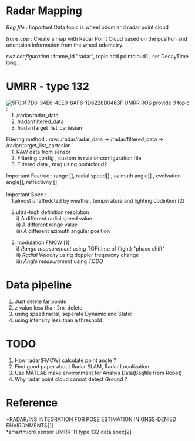 # Radar Mapping 

*Bag file* : Important Data topic is wheel odom and radar point cloud

*trans.cpp* : Create a map with Radar Point Cloud based on the position and orientaion information from the wheel odometry.

*rviz configuration* : frame_id "radar", topic add pointcloud1 , set DecayTime long.

# UMRR - type 132
![5F00F7D6-34E6-4EE0-8AF6-1D6228B0463F](https://user-images.githubusercontent.com/100289642/205299661-cc4d443d-4c2e-4f5a-ba80-ca9f14364b18.jpeg)
UMRR ROS provide 3 topic : <br/> 1. /radar/radar_data
                           <br/> 2. /radar/filtered_data
                           <br/> 3. /radar/target_list_cartesian

Fitering method : raw: /radar/radar_data -> /radar/filtered_data -> /radar/target_list_cartesian <br/> 
 1. RAW data from sensor <br/> 
 2. Filtering config , custom in rviz or configuration file <br/> 
 3. Filtered data , msg using pointcloud2 <br/> 

Important Featrue : range [], radial speed[] , azimuth angle[] , evelvation angle[], reflectivity [] <br/> 
<br/> 
Important Spec : <br/> 
 1.almost unaffedcted by weather, temperature and lighting codintion [2]
 
 2.ultra-high definition resolution <br/>
  i) A different radial speed value <br/>
  ii) A different range value <br/> 
  iii) A different azimuth angular position
   
 3. modulation FMCW [1] <br/> 
  i) *Range measurement* using TOF(time of flight) "phase shift" <br/> 
  ii) *Radial Velocity* using doppler freqeucny change <br/> 
  iii) *Angle measurement* using *TODO* <br/> 
                 
# Data pipeline
1. Just delete far points
2. z value less than 2m, delete
3. using speed radial, seperate Dynamic and Static
4. using intensity less than a threshold                 


# TODO
1. How radar(FMCW) calculate point angle ?
2. Find good paper about Radar SLAM, Radar Localization
3. Use MATLAB make environment for Analyis Data(Bagfile from Robot)
4. Why radar point cloud canoot detect Ground ? 
                 
# Reference <br/>                 
*RADAR/INS INTEGRATION FOR POSE ESTIMATION IN GNSS-DENIED ENVIRONMENTS[1] <br/> 
*smartmicro sensor UMRR-11 type 132 data spec[2] <br/> 
